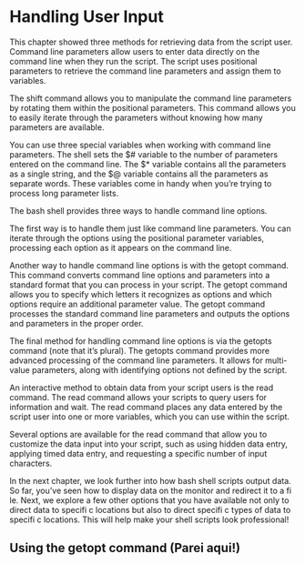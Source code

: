 # Handling User Input
This chapter showed three methods for retrieving data from the script user. Command line parameters allow users to enter data directly on the command line when they run the script. The script uses positional parameters to retrieve the command line parameters and assign them to variables.

The shift command allows you to manipulate the command line parameters by rotating them within the positional parameters. This command allows you to easily iterate through the parameters without knowing how many parameters are available.

You can use three special variables when working with command line parameters. The shell sets the $# variable to the number of parameters entered on the command line. The $* variable contains all the parameters as a single string, and the $@ variable contains all the parameters as separate words. These variables come in handy when you’re trying to process long parameter lists.

The bash shell provides three ways to handle command line options.

The first way is to handle them just like command line parameters. You can iterate through the options using the positional parameter variables, processing each option as it appears on the command line.

Another way to handle command line options is with the getopt command. This command converts command line options and parameters into a standard format that you can process in your script. The getopt command allows you to specify which letters it recognizes as options and which options require an additional parameter value. The getopt command processes the standard command line parameters and outputs the options and parameters in the proper order.

The final method for handling command line options is via the getopts command (note that it’s plural). The getopts command provides more advanced processing of the command line parameters. It allows for multi-value parameters, along with identifying options not defined by the script.

An interactive method to obtain data from your script users is the read command. The read command allows your scripts to query users for information and wait. The read command places any data entered by the script user into one or more variables, which you can use within the script.

Several options are available for the read  command that allow you to customize the data input into your script, such as using hidden data entry, applying timed data entry, and requesting a specific number of input characters.

In the next chapter, we look further into how bash shell scripts output data. So far, you’ve seen how to display data on the monitor and redirect it to a fi le. Next, we explore a few other options that you have available not only to direct data to specifi c locations but also to direct specifi c types of data to specifi c locations. This will help make your shell scripts look professional!

## Using the getopt command (Parei aqui!)